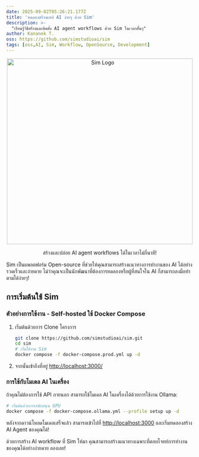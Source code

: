 ```yaml
---
date: 2025-09-02T05:26:21.177Z
title: 'ทดลองสร้างแอป AI ง่ายๆ ด้วย Sim'
description: >-
  "เรียนรู้วิธีสร้างและติดตั้ง AI agent workflows ด้วย Sim ในเวลาสั้นๆ"
author: Kananek T.
oss: https://github.com/simstudioai/sim
tags: [oss,AI, Sim, Workflow, OpenSource, Development]
---
```

<p align="center">
  <a href="https://sim.ai" target="_blank" rel="noopener noreferrer">
    <img src="apps/sim/public/logo/reverse/text/large.png" alt="Sim Logo" width="500"/>
  </a>
</p>

<p align="center">สร้างและปล่อย AI agent workflows ได้ในเวลาไม่กี่นาที!</p>

Sim เป็นแพลตฟอร์ม Open-source ที่ช่วยให้คุณสามารถสร้างแนวทางการทำงานของ AI ได้อย่างรวดเร็วและง่ายดาย ไม่ว่าคุณจะเป็นนักพัฒนาที่ต้องการทดลองหรือผู้ที่สนใจใน AI ก็สามารถลงมือทำตามได้ง่ายๆ!

## การเริ่มต้นใช้ Sim

### ตัวอย่างการใช้งาน - Self-hosted ใช้ Docker Compose
1. เริ่มต้นด้วยการ Clone โครงการ
   ```bash
   git clone https://github.com/simstudioai/sim.git
   cd sim
   # เริ่มใช้งาน Sim
   docker compose -f docker-compose.prod.yml up -d
   ```
2. จากนั้นเข้าถึงที่อยู่ [http://localhost:3000/](http://localhost:3000/)

### การใช้กับโมเดล AI ในเครื่อง
ถ้าคุณไม่ต้องการใช้ API ภายนอก สามารถใช้โมเดล AI ในเครื่องได้ด้วยการใช้งาน Ollama:
```bash
# เริ่มต้นด้วยการสนับสนุน GPU
docker compose -f docker-compose.ollama.yml --profile setup up -d
```

หลังจากดาวน์โหลดโมเดลเสร็จแล้ว สามารถเข้าไปที่ [http://localhost:3000](http://localhost:3000) และเริ่มทดลองสร้าง AI Agent ของคุณได้!

ด้วยการสร้าง AI workflow ที่ Sim ให้มา คุณสามารถสร้างแนวทางเฉพาะที่ตอบโจทย์การทำงานของคุณได้อย่างง่ายดาย ลองเลย!
